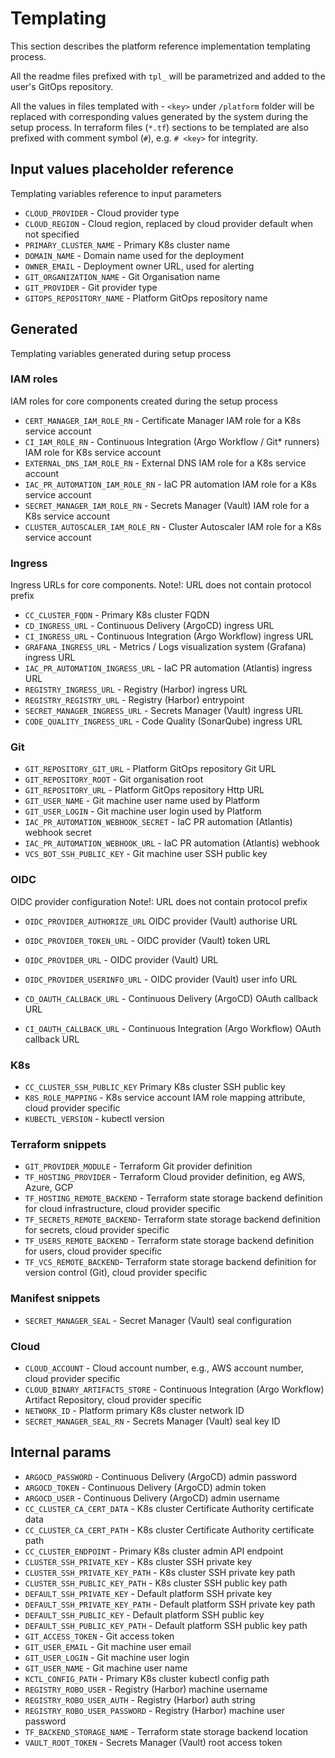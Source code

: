 # Templating

This section describes the platform reference implementation templating process.

All the readme files prefixed with `tpl_` will be parametrized and added to the user's GitOps repository.

All the values in files templated with - `<key>` under
`/platform` folder will be replaced with corresponding values generated by the system during the setup process.
In terraform files (`*.tf`) sections to be templated are also prefixed with comment symbol (`#`),
e.g. `# <key>` for integrity.

## Input values placeholder reference

Templating variables reference to input parameters

- `CLOUD_PROVIDER` - Cloud provider type
- `CLOUD_REGION` - Cloud region, replaced by cloud provider default when not specified
- `PRIMARY_CLUSTER_NAME` - Primary K8s cluster name
- `DOMAIN_NAME` - Domain name used for the deployment
- `OWNER_EMAIL` - Deployment owner URL, used for alerting
- `GIT_ORGANIZATION_NAME` - Git Organisation name
- `GIT_PROVIDER` - Git provider type
- `GITOPS_REPOSITORY_NAME` - Platform GitOps repository name

## Generated

Templating variables generated during setup process

### IAM roles

IAM roles for core components created during the setup process

- `CERT_MANAGER_IAM_ROLE_RN` - Certificate Manager IAM role for a K8s service account
- `CI_IAM_ROLE_RN` - Continuous Integration (Argo Workflow / Git* runners) IAM role for K8s service account
- `EXTERNAL_DNS_IAM_ROLE_RN` - External DNS IAM role for a K8s service account
- `IAC_PR_AUTOMATION_IAM_ROLE_RN` - IaC PR automation IAM role for a K8s service account
- `SECRET_MANAGER_IAM_ROLE_RN` - Secrets Manager (Vault) IAM role for a K8s service account
- `CLUSTER_AUTOSCALER_IAM_ROLE_RN` - Cluster Autoscaler IAM role for a K8s service account

### Ingress

Ingress URLs for core components. Note!: URL does not contain protocol prefix

- `CC_CLUSTER_FQDN` - Primary K8s cluster FQDN
- `CD_INGRESS_URL` - Continuous Delivery (ArgoCD) ingress URL
- `CI_INGRESS_URL` - Continuous Integration (Argo Workflow) ingress URL
- `GRAFANA_INGRESS_URL` - Metrics / Logs visualization system (Grafana) ingress URL
- `IAC_PR_AUTOMATION_INGRESS_URL` - IaC PR automation (Atlantis) ingress URL
- `REGISTRY_INGRESS_URL` - Registry (Harbor) ingress URL
- `REGISTRY_REGISTRY_URL` - Registry (Harbor) entrypoint
- `SECRET_MANAGER_INGRESS_URL` - Secrets Manager (Vault) ingress URL
- `CODE_QUALITY_INGRESS_URL` - Code Quality (SonarQube) ingress URL

### Git

- `GIT_REPOSITORY_GIT_URL` - Platform GitOps repository Git URL
- `GIT_REPOSITORY_ROOT` - Git organisation root
- `GIT_REPOSITORY_URL` - Platform GitOps repository Http URL
- `GIT_USER_NAME` - Git machine user name used by Platform
- `GIT_USER_LOGIN` - Git machine user login used by Platform
- `IAC_PR_AUTOMATION_WEBHOOK_SECRET` - IaC PR automation (Atlantis) webhook secret
- `IAC_PR_AUTOMATION_WEBHOOK_URL` - IaC PR automation (Atlantis) webhook
- `VCS_BOT_SSH_PUBLIC_KEY` - Git machine user SSH public key

### OIDC

OIDC provider configuration Note!: URL does not contain protocol prefix

- `OIDC_PROVIDER_AUTHORIZE_URL` OIDC provider (Vault) authorise URL
- `OIDC_PROVIDER_TOKEN_URL` - OIDC provider (Vault) token URL
- `OIDC_PROVIDER_URL` - OIDC provider (Vault) URL
- `OIDC_PROVIDER_USERINFO_URL` - OIDC provider (Vault) user info URL

- `CD_OAUTH_CALLBACK_URL` - Continuous Delivery (ArgoCD) OAuth callback URL
- `CI_OAUTH_CALLBACK_URL` - Continuous Integration (Argo Workflow) OAuth callback URL

### K8s

- `CC_CLUSTER_SSH_PUBLIC_KEY` Primary K8s cluster SSH public key
- `K8S_ROLE_MAPPING` - K8s service account IAM role mapping attribute, cloud provider specific
- `KUBECTL_VERSION` - kubectl version

### Terraform snippets

- `GIT_PROVIDER_MODULE` - Terraform Git provider definition
- `TF_HOSTING_PROVIDER` - Terraform Cloud provider definition, eg AWS, Azure, GCP
- `TF_HOSTING_REMOTE_BACKEND` - Terraform state storage backend definition for cloud infrastructure, cloud provider
  specific
- `TF_SECRETS_REMOTE_BACKEND`- Terraform state storage backend definition for secrets, cloud provider specific
- `TF_USERS_REMOTE_BACKEND` - Terraform state storage backend definition for users, cloud provider specific
- `TF_VCS_REMOTE_BACKEND`- Terraform state storage backend definition for version control (Git), cloud provider specific

### Manifest snippets

- `SECRET_MANAGER_SEAL` - Secret Manager (Vault) seal configuration

### Cloud

- `CLOUD_ACCOUNT` - Cloud account number, e.g., AWS account number, cloud provider specific
- `CLOUD_BINARY_ARTIFACTS_STORE` - Continuous Integration (Argo Workflow) Artifact Repository, cloud provider specific
- `NETWORK_ID` - Platform primary K8s cluster network ID
- `SECRET_MANAGER_SEAL_RN` - Secrets Manager (Vault) seal key ID

## Internal params

- `ARGOCD_PASSWORD` - Continuous Delivery (ArgoCD) admin password
- `ARGOCD_TOKEN` - Continuous Delivery (ArgoCD) admin token
- `ARGOCD_USER` - Continuous Delivery (ArgoCD) admin username
- `CC_CLUSTER_CA_CERT_DATA` - K8s cluster Certificate Authority certificate data
- `CC_CLUSTER_CA_CERT_PATH` - K8s cluster Certificate Authority certificate path
- `CC_CLUSTER_ENDPOINT` - Primary K8s cluster admin API endpoint
- `CLUSTER_SSH_PRIVATE_KEY` - K8s cluster SSH private key
- `CLUSTER_SSH_PRIVATE_KEY_PATH` - K8s cluster SSH private key path
- `CLUSTER_SSH_PUBLIC_KEY_PATH` - K8s cluster SSH public key path
- `DEFAULT_SSH_PRIVATE_KEY` - Default platform SSH private key
- `DEFAULT_SSH_PRIVATE_KEY_PATH` - Default platform SSH private key path
- `DEFAULT_SSH_PUBLIC_KEY` - Default platform SSH public key
- `DEFAULT_SSH_PUBLIC_KEY_PATH` - Default platform SSH public key path
- `GIT_ACCESS_TOKEN` - Git access token
- `GIT_USER_EMAIL` - Git machine user email
- `GIT_USER_LOGIN` - Git machine user login
- `GIT_USER_NAME` - Git machine user name
- `KCTL_CONFIG_PATH` - Primary K8s cluster kubectl config path
- `REGISTRY_ROBO_USER` - Registry (Harbor) machine username
- `REGISTRY_ROBO_USER_AUTH` - Registry (Harbor) auth string
- `REGISTRY_ROBO_USER_PASSWORD` - Registry (Harbor) machine user password
- `TF_BACKEND_STORAGE_NAME` - Terraform state storage backend location
- `VAULT_ROOT_TOKEN` - Secrets Manager (Vault) root access token
